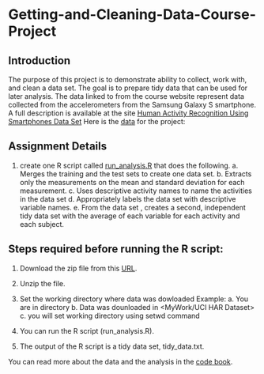 # Getting-and-Cleaning-Data-Course-Project
## Introduction
The purpose of this project is to demonstrate ability to collect, work with, and clean a data set. The goal is to prepare tidy data that can be used for later analysis. The data linked to from the course website represent data collected from the accelerometers from the Samsung Galaxy S smartphone. A full description is available at the site [
Human Activity Recognition Using Smartphones Data Set](http://archive.ics.uci.edu/ml/datasets/Human+Activity+Recognition+Using+Smartphones) 
Here is the [data](https://d396qusza40orc.cloudfront.net/getdata%2Fprojectfiles%2FUCI%20HAR%20Dataset.zip) for the project:

## Assignment Details
1. create one R script called [run_analysis.R](https://github.com/ajay-aggarwal01/Getting-and-Cleaning-Data-Course-Project/blob/master/run_analysis.R) that does the following.
   a. Merges the training and the test sets to create one data set.
   b. Extracts only the measurements on the mean and standard deviation for each measurement.
   c. Uses descriptive activity names to name the activities in the data set
   d. Appropriately labels the data set with descriptive variable names.
   e. From the data set , creates a second, independent tidy data set with the average of each variable for each activity and each subject.
   
## Steps required before running the R script:

1. Download the zip file from this [URL](https://d396qusza40orc.cloudfront.net/getdata%2Fprojectfiles%2FUCI%20HAR%20Dataset.zip).
2. Unzip the file.
3. Set the working directory where data was dowloaded
   Example:
   a. You are in directory <MyWork>
   b. Data was dounloaded in <MyWork/UCI HAR Dataset>
   c. you will set working directory <MyWork> using setwd command
  
4. You can run the R script (run_analysis.R). 
5. The output of the R script is a tidy data set, tidy_data.txt.

You can read more about the data and the analysis in the [code book](https://github.com/ajay-aggarwal01/Getting-and-Cleaning-Data-Course-Project/blob/master/CodeBookt.Rmd).
